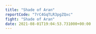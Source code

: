 ```yaml
---
title: "Shade of Aran"
reportCode: "7rC4GqTLR3pgZQxc"
fight: "Shade of Aran"
date: 2021-08-01T19:04:53.731000+00:00
---
```


